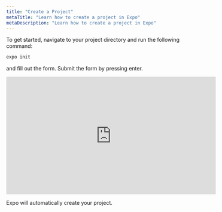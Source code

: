 ```yaml
---
title: "Create a Project"
metaTitle: "Learn how to create a project in Expo"
metaDescription: "Learn how to create a project in Expo"
---
```




To get started, navigate to your project directory and run the following command:

```bash
expo init
```

and fill out the form. Submit the form by pressing enter.
<iframe width="560" height="315" src="https://www.youtube.com/embed/RUy02ryxZy4" frameborder="0" allow="accelerometer; autoplay; encrypted-media; gyroscope; picture-in-picture" allowfullscreen></iframe>

Expo will automatically create your project.